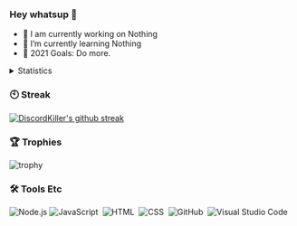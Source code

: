### Hey whatsup 👋

- 🔨 I am currently working on Nothing
- 🌱 I’m currently learning Nothing
- 🥅 2021 Goals: Do more.

<details>
  <summary>Statistics</summary> 
  <img src="https://github-readme-stats.vercel.app/api/top-langs/?username=DiscordKiller&layout=compact&theme=tokyonight" />
  <img src="https://github-readme-stats.vercel.app/api?username=DiscordKiller&count_private=true&show_icons=true&theme=tokyonight" />
</details>

### :clock10: Streak
[![DiscordKiller's github streak](https://github-readme-streak-stats.herokuapp.com/?user=DiscordKiller&theme=blue-green)](https://github.com/DiscordKiller/github-readme-streak-stats)

### 🏆 Trophies
![trophy](https://github-profile-trophy.vercel.app/?username=DiscordKiller&theme=dark)

### 🛠 Tools Etc
![Node.js](https://img.shields.io/badge/-Node.js-000?&logo=node.js)
![JavaScript](https://img.shields.io/badge/-JavaScript-05122A?style=flat&logo=javascript)&nbsp;
![HTML](https://img.shields.io/badge/-HTML-05122A?style=flat&logo=HTML5)&nbsp;
![CSS](https://img.shields.io/badge/-CSS-05122A?style=flat&logo=CSS3&logoColor=1572B6)&nbsp;
![GitHub](https://img.shields.io/badge/-GitHub-05122A?style=flat&logo=github)&nbsp;
![Visual Studio Code](https://img.shields.io/badge/-Visual%20Studio%20Code-05122A?style=flat&logo=visual-studio-code&logoColor=007ACC)&nbsp;
